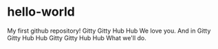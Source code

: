 # hello-world
My first github repository!
Gitty Gitty Hub Hub
We love you.
And in
Gitty Gitty Hub Hub
Gitty Gitty Hub Hub
What we'll do.
